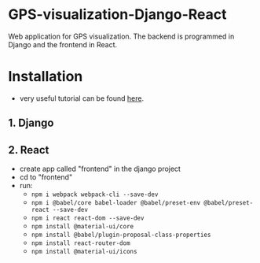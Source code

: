 # GPS-visualization-Django-React

Web application for GPS visualization. The backend is programmed in Django and the frontend in React.

# Installation
- very useful tutorial can be found [here](https://www.youtube.com/watch?v=JD-age0BPVo&list=PLzMcBGfZo4-kCLWnGmK0jUBmGLaJxvi4j).

## 1. Django

## 2. React

- create app called "frontend" in the django project
- cd to "frontend"
- run:
  - `npm i webpack webpack-cli --save-dev`
  - `npm i @babel/core babel-loader @babel/preset-env @babel/preset-react --save-dev`
  - `npm i react react-dom --save-dev`
  - `npm install @material-ui/core`
  - `npm install @babel/plugin-proposal-class-properties`
  - `npm install react-router-dom`
  - `npm install @material-ui/icons`
